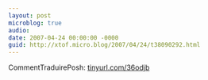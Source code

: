 ```yaml
---
layout: post
microblog: true
audio: 
date: 2007-04-24 00:00:00 -0000
guid: http://xtof.micro.blog/2007/04/24/t38090292.html
---
```

CommentTraduirePosh:  [tinyurl.com/36odjb](http://tinyurl.com/36odjb)
